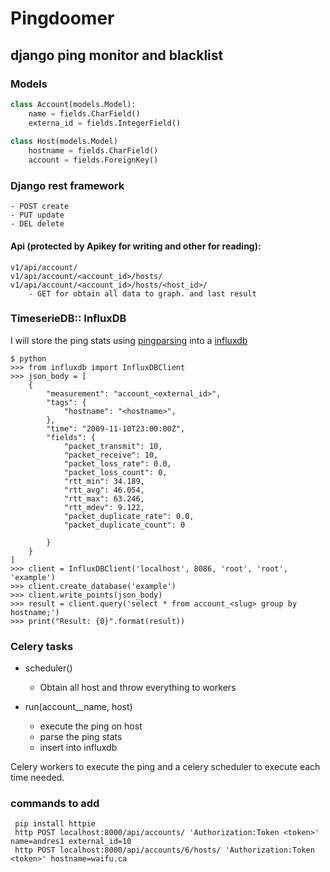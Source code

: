 # Pingdoomer

## django ping monitor and blacklist



### Models

```python
class Account(models.Model):
    name = fields.CharField()
    externa_id = fields.IntegerField()
    
class Host(models.Model)
    hostname = fields.CharField()
    account = fields.ForeignKey()
```

### Django rest framework

    - POST create
    - PUT update
    - DEL delete

#### Api (protected by Apikey for writing and other for reading):

    v1/api/account/
    v1/api/account/<account_id>/hosts/
    v1/api/account/<account_id>/hosts/<host_id>/
        - GET for obtain all data to graph. and last result





### TimeserieDB:: InfluxDB

I will store the ping stats using [pingparsing](https://pypi.org/project/pingparsing/) into a [influxdb](https://github.com/influxdata/influxdb-python)

```python=
$ python
>>> from influxdb import InfluxDBClient
>>> json_body = [
    {
        "measurement": "account_<external_id>",
        "tags": {
            "hostname": "<hostname>",
        },
        "time": "2009-11-10T23:00:00Z",
        "fields": {
            "packet_transmit": 10,
            "packet_receive": 10,
            "packet_loss_rate": 0.0,
            "packet_loss_count": 0,
            "rtt_min": 34.189,
            "rtt_avg": 46.054,
            "rtt_max": 63.246,
            "rtt_mdev": 9.122,
            "packet_duplicate_rate": 0.0,
            "packet_duplicate_count": 0

        }
    }
]
>>> client = InfluxDBClient('localhost', 8086, 'root', 'root', 'example')
>>> client.create_database('example')
>>> client.write_points(json_body)
>>> result = client.query('select * from account_<slug> group by hostname;')
>>> print("Result: {0}".format(result))
```


### Celery tasks

- scheduler()
    - Obtain all host and throw everything to workers

- run(account__name, host)
    - execute the ping on host
    - parse the ping stats
    - insert into influxdb

Celery workers to execute the ping and a celery scheduler to execute each time needed.


### commands to add

```
 pip install httpie
 http POST localhost:8000/api/accounts/ 'Authorization:Token <token>' name=andres1 external_id=10
 http POST localhost:8000/api/accounts/6/hosts/ 'Authorization:Token <token>' hostname=waifu.ca
```




